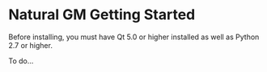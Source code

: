 Natural GM Getting Started
==========================
Before installing, you must have Qt 5.0 or higher installed as well as Python 2.7 or higher.

To do...
